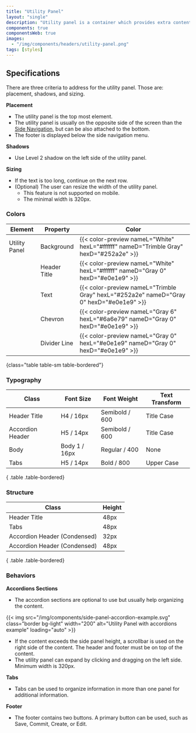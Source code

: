 ```yaml
---
title: "Utility Panel"
layout: "single"
description: "Utility panel is a container which provides extra content alongside the primary screen content."
components: true
componentsWeb: true
images:
  - "/img/components/headers/utility-panel.png"
tags: [styles]
---
```


## Specifications

There are three criteria to address for the utility panel. Those are: placement, shadows, and sizing.

**Placement**

- The utility panel is the top most element.
- The utility panel is usually on the opposite side of the screen than the [Side Navigation](/components/web/side-navigation/), but can be also attached to the bottom.
- The footer is displayed below the side navigation menu.

**Shadows**

- Use Level 2 shadow on the left side of the utility panel.

**Sizing**

- If the text is too long, continue on the next row.
- (Optional) The user can resize the width of the utility panel.
  - This feature is not supported on mobile.
  - The minimal width is 320px.

### Colors

<!-- prettier-ignore-start -->
| Element       | Property     | Color                                                                                   |
| ------------- | ------------ | --------------------------------------------------------------------------------------- |
| Utility Panel | Background   | {{< color-preview nameL="White" hexL="#ffffff" nameD="Trimble Gray" hexD="#252a2e" >}}  |
|               | Header Title | {{< color-preview nameL="White" hexL="#ffffff" nameD="Gray 0" hexD="#e0e1e9" >}}        |
|               | Text         | {{< color-preview nameL="Trimble Gray" hexL="#252a2e" nameD="Gray 0" hexD="#e0e1e9" >}} |
|               | Chevron      | {{< color-preview nameL="Gray 6" hexL="#6a6e79" nameD="Gray 0" hexD="#e0e1e9" >}}       |
|               | Divider Line | {{< color-preview nameL="Gray 0" hexL="#e0e1e9" nameD="Gray 0" hexD="#e0e1e9" >}}       |
{class="table table-sm table-bordered"}
<!-- prettier-ignore-end -->

### Typography

<!-- prettier-ignore-start -->
| Class            | Font Size     | Font Weight    | Text Transform |
| ---------------- | ------------- | -------------- | -------------- |
| Header Title     | H4 / 16px     | Semibold / 600 | Title Case     |
| Accordion Header | H5 / 14px     | Semibold / 600 | Title Case     |
| Body             | Body 1 / 16px | Regular / 400  | None           |
| Tabs             | H5 / 14px     | Bold / 800     | Upper Case     |
{ .table .table-bordered}
<!-- prettier-ignore-end -->

### Structure

<!-- prettier-ignore-start -->
| Class                        | Height |
| ---------------------------- | ------ |
| Header Title                 | 48px   |
| Tabs                         | 48px   |
| Accordion Header (Condensed) | 32px   |
| Accordion Header (Condensed) | 48px   |
{ .table .table-bordered}
<!-- prettier-ignore-end -->

### Behaviors

**Accordions Sections**

- The accordion sections are optional to use but usually help organizing the content.

{{< img src="/img/components/side-panel-accordion-example.svg" class="border bg-light" width="200" alt="Utility Panel with accordions example" loading="auto" >}}

- If the content exceeds the side panel height, a scrollbar is used on the right side of the content. The header and footer must be on top of the content.
- The utility panel can expand by clicking and dragging on the left side. Minimum width is 320px.

**Tabs**

- Tabs can be used to organize information in more than one panel for additional information.

**Footer**

- The footer contains two buttons. A primary button can be used, such as Save, Commit, Create, or Edit.
